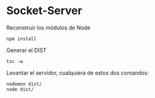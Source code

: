 # Socket-Server

Reconstruir los módulos de Node
```
npm install
```

Generar el DIST
```
tsc -w
```

Levantar el servidor, cualquiera de estos dos comandos:
```
nodemon dist/
node dist/
```